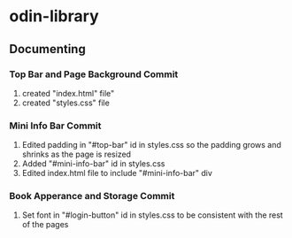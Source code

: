 # odin-library

## Documenting

### Top Bar and Page Background Commit
1. created "index.html" file"
2. created "styles.css" file

### Mini Info Bar Commit
1. Edited padding in "#top-bar" id in styles.css so the padding grows and shrinks as the page is resized
2. Added "#mini-info-bar" id in styles.css
3. Edited index.html file to include "#mini-info-bar" div

### Book Apperance and Storage Commit
1. Set font in "#login-button" id in styles.css to be consistent with the rest of the pages


